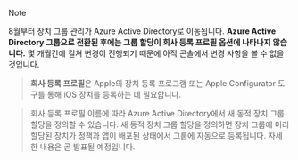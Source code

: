 > [!NOTE]
> 8월부터 장치 그룹 관리가 Azure Active Directory로 이동됩니다. **Azure Active Directory 그룹으로 전환된 후에는 그룹 할당이 회사 등록 프로필 옵션에 나타나지 않습니다.** 몇 개월간에 걸쳐 변경이 진행되기 때문에 아직 콘솔에서 변경 사항을 볼 수 없을 것입니다.

> **회사 등록 프로필**은 Apple의 장치 등록 프로그램 또는 Apple Configurator 도구를 통해 iOS 장치를 등록하는 데 필요합니다.

>회사 등록 프로필 이름에 따라 Azure Active Directory에서 새 동적 장치 그룹 할당을 정의할 수 있습니다. 새 동적 장치 그룹 할당을 정의하면 장치 그룹에 미리 할당된 장치가 정책과 앱이 배포된 상태에서 그룹에 자동으로 등록됩니다. 자세한 내용은 곧 발표될 예정입니다.


<!--HONumber=Jun16_HO2-->


